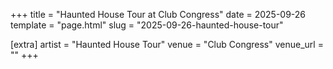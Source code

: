 +++
title = "Haunted House Tour at Club Congress"
date = 2025-09-26
template = "page.html"
slug = "2025-09-26-haunted-house-tour"

[extra]
artist = "Haunted House Tour"
venue = "Club Congress"
venue_url = ""
+++

